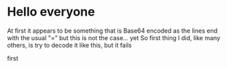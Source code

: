 # Hello everyone

At first it appears to be something that is Base64 encoded as the lines end with the usual "=" but this is not the case... yet
So first thing I did, like many others, is try to decode it like this, but it fails

first
